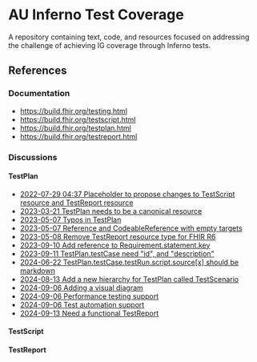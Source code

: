 # AU Inferno Test Coverage
A repository containing text, code, and resources focused on addressing the challenge of achieving IG coverage through Inferno tests.

## References
### Documentation
- https://build.fhir.org/testing.html
- https://build.fhir.org/testscript.html
- https://build.fhir.org/testplan.html
- https://build.fhir.org/testreport.html

### Discussions
#### TestPlan
- [2022-07-29 04:37 Placeholder to propose changes to TestScript resource and TestReport resource](https://jira.hl7.org/browse/FHIR-37824)
- [2023-03-21 TestPlan needs to be a canonical resource](https://jira.hl7.org/browse/FHIR-40667)
- [2023-05-07 Typos in TestPlan](https://jira.hl7.org/browse/FHIR-41227)
- [2023-05-07 Reference and CodeableReference with empty targets](https://jira.hl7.org/browse/FHIR-41228)
- [2023-05-08 Remove TestReport resource type for FHIR R6](https://jira.hl7.org/browse/FHIR-41237)
- [2023-09-10 Add reference to Requirement.statement.key](https://jira.hl7.org/browse/FHIR-42720)
- [2023-09-11 TestPlan.testCase need "id", and "description"](https://jira.hl7.org/browse/FHIR-42725)
- [2024-06-22 TestPlan.testCase.testRun.script.source[x] should be markdown](https://jira.hl7.org/browse/FHIR-46207)
- [2024-08-13 Add a new hierarchy for TestPlan called TestScenario ](https://jira.hl7.org/browse/FHIR-46628)
- [2024-09-06 Adding a visual diagram ](https://jira.hl7.org/browse/FHIR-47127)
- [2024-09-06 Performance testing support](https://jira.hl7.org/browse/FHIR-47131)
- [2024-09-06 Test automation support](https://jira.hl7.org/browse/FHIR-47132)
- [2024-09-13 Need a functional TestReport](https://jira.hl7.org/browse/FHIR-47614)
#### TestScript
#### TestReport